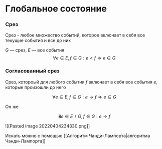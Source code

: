 # Глобальное состояние

### Срез

Срез - любое множество событий, которое включает в себя все текущие события и все до них

$G$ — срез, $E$ — все события
$$\forall e \in E,f \in G : e < f \Rightarrow e \in G$$

### Согласованный срез

Срез, котороый для любого события _f_ включает в себя все события _e_, которые произошли до него

$$\forall e \in E,f \in G : e \rightarrow f \Rightarrow e \in G$$

Он же

$$\nexists e \in E \backslash G, f \in G : e \rightarrow f$$

![[Pasted image 20220404234330.png]]

Искать можно с помощью [[Алгоритм Чанди-Лампорта|алгоритма Чанди-Лампорта]]

